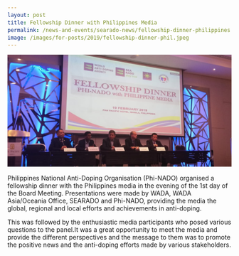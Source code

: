 ```yaml
---
layout: post
title: Fellowship Dinner with Philippines Media
permalink: /news-and-events/searado-news/fellowship-dinner-philippines
image: /images/for-posts/2019/fellowship-dinner-phil.jpeg
---
```

![Fellowship Dinner with Philippines Media](/images/for-posts/2019/fellowship-dinner-phil.jpeg)

Philippines National Anti-Doping Organisation (Phi-NADO) organised a fellowship dinner with the Philippines media in the evening of the 1st day of the Board Meeting. Presentations were made by WADA, WADA Asia/Oceania Office, SEARADO and Phi-NADO, providing the media the global, regional and local efforts and achievements in anti-doping.

This was followed by the enthusiastic media participants who posed various questions to the panel.It was a great opportunity to meet the media and provide the different perspectives and the message to them was to promote the positive news and the anti-doping efforts made by various stakeholders.
